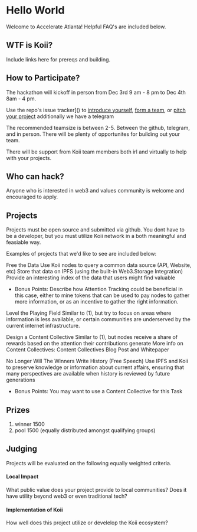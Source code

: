 # Hello World 

Welcome to Accelerate Atlanta! Helpful FAQ's are included below.

## WTF is Koii?

Include links here for prereqs and building.

## How to Participate?

The hackathon will kickoff in person from Dec 3rd 9 am - 8 pm to Dec 4th 8am - 4 pm. 

Use the repo's issue tracker]() to [introduce yourself](), [form a team](), or [pitch your project]() additionally we have a telegram[]()

The recommended teamsize is between 2-5. Between the github, telegram, and in person. There will be plenty of opportunites for building out your team. 

There will be support from Koii team members both irl and virtually to help with your projects. 

## Who can hack?

Anyone who is interested in web3 and values community is welcome and encouraged to apply.

## Projects

Projects must be open source and submitted via github. You dont have to be a developer, but you must utilize Koii network in a both meaningful and feasiable way. 

Examples of projects that we'd like to see are included below:

Free the Data
Use Koii nodes to query a common data source (API, Website, etc)
Store that data on IPFS (using the built-in Web3.Storage Integration)
Provide an interesting index of the data that users might find valuable


* Bonus Points: Describe how Attention Tracking could be beneficial in this case, either to mine tokens that can be used to pay nodes to gather more information, or as an incentive to gather the right information.


Level the Playing Field
Similar to (1), but try to focus on areas where information is less available, or certain communities are underserved by the current internet infrastructure.


Design a Content Collective
Similar to (1), but nodes receive a share of rewards based on the attention their contributions generate
More info on Content Collectives: Content Collectives Blog Post and Whitepaper


No Longer Will The Winners Write History (Free Speech)
Use IPFS and Koii to preserve knowledge or information about current affairs, ensuring that many perspectives are available when history is reviewed by future generations
* Bonus Points: You may want to use a Content Collective for this Task



## Prizes


1. winner 1500  
2. pool 1500  (equally distributed amongst qualifying groups) 


## Judging 

Projects will be evaluated on the following equally weighted criteria.

#### Local Impact

What public value does your project provide to local communities? Does it have utility beyond web3 or even traditional tech? 

#### Implementation of Koii

How well does this project utilize or develelop the Koii ecosystem? 
